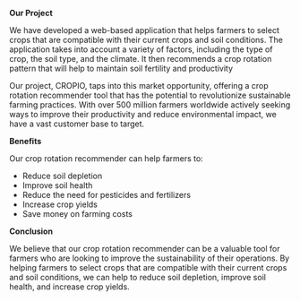 **Our Project**

We have developed a web-based application that helps farmers to select crops that are compatible with their current crops and soil conditions. The application takes into account a variety of factors, including the type of crop, the soil type, and the climate. It then recommends a crop rotation pattern that will help to maintain soil fertility and productivity


Our project, CROPIO, taps into this market opportunity, offering a crop rotation recommender tool that has the potential to revolutionize sustainable farming practices. With over 500 million farmers worldwide actively seeking ways to improve their productivity and reduce environmental impact, we have a vast customer base to target.


**Benefits**

Our crop rotation recommender can help farmers to:

- Reduce soil depletion
- Improve soil health
- Reduce the need for pesticides and fertilizers
- Increase crop yields
- Save money on farming costs

**Conclusion**

We believe that our crop rotation recommender can be a valuable tool for farmers who are looking to improve the sustainability of their operations. By helping farmers to select crops that are compatible with their current crops and soil conditions, we can help to reduce soil depletion, improve soil health, and increase crop yields.
